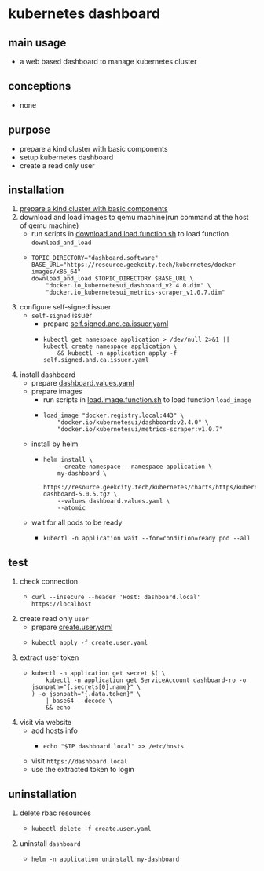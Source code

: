 # kubernetes dashboard

## main usage

* a web based dashboard to manage kubernetes cluster

## conceptions

* none

## purpose

* prepare a kind cluster with basic components
* setup kubernetes dashboard
* create a read only user

## installation

1. [prepare a kind cluster with basic components](../basic/kind.cluster.md)
2. download and load images to qemu machine(run command at the host of qemu machine)
    * run scripts
      in [download.and.load.function.sh](../resources/create.qemu.machine.for.kind/download.and.load.function.sh.md) to
      load function `download_and_load`
    * ```shell
      TOPIC_DIRECTORY="dashboard.software"
      BASE_URL="https://resource.geekcity.tech/kubernetes/docker-images/x86_64"
      download_and_load $TOPIC_DIRECTORY $BASE_URL \
          "docker.io_kubernetesui_dashboard_v2.4.0.dim" \
          "docker.io_kubernetesui_metrics-scraper_v1.0.7.dim"
      ```
3. configure self-signed issuer
    * `self-signed` issuer
        + prepare [self.signed.and.ca.issuer.yaml](../basic/resources/cert.manager/self.signed.and.ca.issuer.yaml.md)
        + ```shell
          kubectl get namespace application > /dev/null 2>&1 || kubectl create namespace application \
              && kubectl -n application apply -f self.signed.and.ca.issuer.yaml
          ```
4. install dashboard
    * prepare [dashboard.values.yaml](resources/dashboard/dashboard.values.yaml.md)
    * prepare images
        + run scripts in [load.image.function.sh](../resources/load.image.function.sh.md) to load function `load_image`
        + ```shell
          load_image "docker.registry.local:443" \
              "docker.io/kubernetesui/dashboard:v2.4.0" \
              "docker.io/kubernetesui/metrics-scraper:v1.0.7"
          ```
    * install by helm
        + ```shell
          helm install \
              --create-namespace --namespace application \
              my-dashboard \
              https://resource.geekcity.tech/kubernetes/charts/https/kubernetes.github.io/dashboard/kubernetes-dashboard-5.0.5.tgz \
              --values dashboard.values.yaml \
              --atomic
          ```
    * wait for all pods to be ready
        + ```shell
          kubectl -n application wait --for=condition=ready pod --all
          ```

## test

1. check connection
    * ```shell
      curl --insecure --header 'Host: dashboard.local' https://localhost
      ```
2. create read only `user`
    * prepare [create.user.yaml](resources/dashboard/create.user.yaml.md)
    * ```shell
      kubectl apply -f create.user.yaml
      ```
3. extract user token
    * ```shell
      kubectl -n application get secret $( \
          kubectl -n application get ServiceAccount dashboard-ro -o jsonpath="{.secrets[0].name}" \
      ) -o jsonpath="{.data.token}" \
          | base64 --decode \
          && echo
      ```
4. visit via website
    * add hosts info
        + ```shell
          echo "$IP dashboard.local" >> /etc/hosts
          ```
    * visit `https://dashboard.local`
    * use the extracted token to login

## uninstallation

1. delete rbac resources
    * ```shell
      kubectl delete -f create.user.yaml
      ```
2. uninstall `dashboard`
    * ```shell
      helm -n application uninstall my-dashboard
      ```